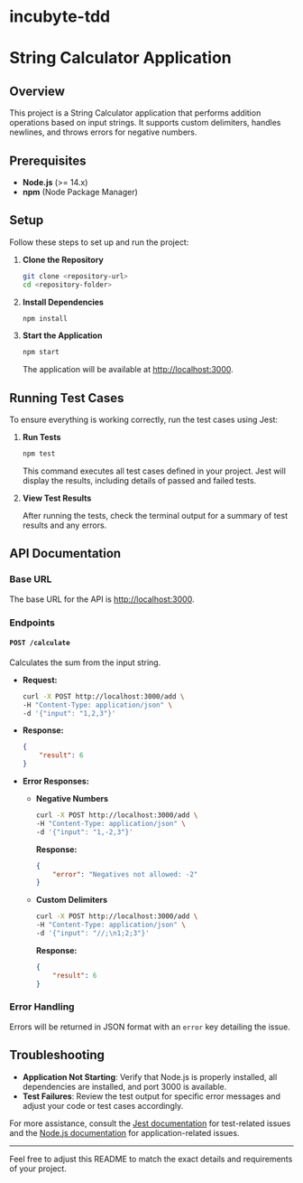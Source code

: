 # incubyte-tdd
# String Calculator Application

## Overview

This project is a String Calculator application that performs addition operations based on input strings. It supports custom delimiters, handles newlines, and throws errors for negative numbers.

## Prerequisites

- **Node.js** (>= 14.x)
- **npm** (Node Package Manager)

## Setup

Follow these steps to set up and run the project:

1. **Clone the Repository**

    ```bash
    git clone <repository-url>
    cd <repository-folder>
    ```

2. **Install Dependencies**

    ```bash
    npm install
    ```

3. **Start the Application**

    ```bash
    npm start
    ```

    The application will be available at [http://localhost:3000](http://localhost:3000).

## Running Test Cases

To ensure everything is working correctly, run the test cases using Jest:

1. **Run Tests**

    ```bash
    npm test
    ```

    This command executes all test cases defined in your project. Jest will display the results, including details of passed and failed tests.

2. **View Test Results**

    After running the tests, check the terminal output for a summary of test results and any errors.

## API Documentation

### Base URL

The base URL for the API is [http://localhost:3000](http://localhost:3000).

### Endpoints

#### `POST /calculate`

Calculates the sum from the input string.

- **Request:**

    ```bash
    curl -X POST http://localhost:3000/add \
    -H "Content-Type: application/json" \
    -d '{"input": "1,2,3"}'
    ```

- **Response:**

    ```json
    {
        "result": 6
    }
    ```

- **Error Responses:**

    - **Negative Numbers**

      ```bash
      curl -X POST http://localhost:3000/add \
      -H "Content-Type: application/json" \
      -d '{"input": "1,-2,3"}'
      ```

      **Response:**

      ```json
      {
          "error": "Negatives not allowed: -2"
      }
      ```

    - **Custom Delimiters**

      ```bash
      curl -X POST http://localhost:3000/add \
      -H "Content-Type: application/json" \
      -d '{"input": "//;\n1;2;3"}'
      ```

      **Response:**

      ```json
      {
          "result": 6
      }
      ```

### Error Handling

Errors will be returned in JSON format with an `error` key detailing the issue.

## Troubleshooting

- **Application Not Starting**: Verify that Node.js is properly installed, all dependencies are installed, and port 3000 is available.
- **Test Failures**: Review the test output for specific error messages and adjust your code or test cases accordingly.

For more assistance, consult the [Jest documentation](https://jestjs.io/docs/en/getting-started) for test-related issues and the [Node.js documentation](https://nodejs.org/en/docs/) for application-related issues.

---

Feel free to adjust this README to match the exact details and requirements of your project.
